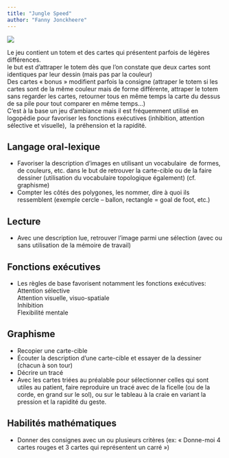 ```yaml
---
title: "Jungle Speed"
author: "Fanny Jonckheere"
---
```


![](/images/cropped-5188304120_8453d7e675_o-1.jpg)

Le jeu contient un totem et des cartes qui présentent parfois de légères différences.  
le but est d’attraper le totem dès que l’on constate que deux cartes sont identiques par leur dessin (mais pas par la couleur)  
Des cartes « bonus » modifient parfois la consigne (attraper le totem si les cartes sont de la même couleur mais de forme différente, attraper le totem sans regarder les cartes, retourner tous en même temps la carte du dessus de sa pile pour tout comparer en même temps…)  
C’est à la base un jeu d’ambiance mais il est fréquemment utilisé en logopédie pour favoriser les fonctions exécutives (inhibition, attention sélective et visuelle),  la préhension et la rapidité.

## Langage oral-lexique

*   Favoriser la description d’images en utilisant un vocabulaire  de formes, de couleurs, etc. dans le but de retrouver la carte-cible ou de la faire dessiner (utilisation du vocabulaire topologique également) (cf. graphisme)
*   Compter les côtés des polygones, les nommer, dire à quoi ils ressemblent (exemple cercle – ballon, rectangle = goal de foot, etc.)

## Lecture

*   Avec une description lue, retrouver l’image parmi une sélection (avec ou sans utilisation de la mémoire de travail)

## Fonctions exécutives

*   Les règles de base favorisent notamment les fonctions exécutives:  
    Attention sélective  
    Attention visuelle, visuo-spatiale  
    Inhibition  
    Flexibilité mentale

## Graphisme

*   Recopier une carte-cible
*   Écouter la description d’une carte-cible et essayer de la dessiner (chacun à son tour)
*   Décrire un tracé
*   Avec les cartes triées au préalable pour sélectionner celles qui sont utiles au patient, faire reproduire un tracé avec de la ficelle (ou de la corde, en grand sur le sol), ou sur le tableau à la craie en variant la pression et la rapidité du geste.

## Habilités mathématiques

*   Donner des consignes avec un ou plusieurs critères (ex: « Donne-moi 4 cartes rouges et 3 cartes qui représentent un carré »)